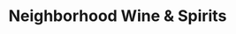---
title: "Neighborhood Wine & Spirits"
url: /newburgh/neighborhood-wine-and-spirits/
shop: wine
---